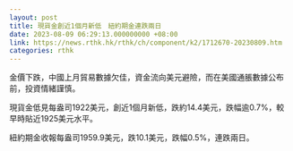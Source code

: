 ```yaml
---
layout: post
title: 現貨金創近1個月新低　紐約期金連跌兩日
date: 2023-08-09 06:29:13.000000000 +08:00
link: https://news.rthk.hk/rthk/ch/component/k2/1712670-20230809.htm
categories: rthk
---
```


金價下跌，中國上月貿易數據欠佳，資金流向美元避險，而在美國通脹數據公布前，投資情緒謹慎。

現貨金低見每盎司1922美元，創近1個月新低，跌約14.4美元，跌幅逾0.7%，較早時貼近1925美元水平。

紐約期金收報每盎司1959.9美元，跌10.1美元，跌幅0.5%，連跌兩日。
